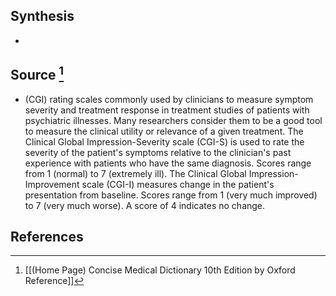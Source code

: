 ## Synthesis
- 
## Source [^1]
- (CGI) rating scales commonly used by clinicians to measure symptom severity and treatment response in treatment studies of patients with psychiatric illnesses. Many researchers consider them to be a good tool to measure the clinical utility or relevance of a given treatment. The Clinical Global Impression-Severity scale (CGI-S) is used to rate the severity of the patient's symptoms relative to the clinician's past experience with patients who have the same diagnosis. Scores range from 1 (normal) to 7 (extremely ill). The Clinical Global Impression-Improvement scale (CGI-I) measures change in the patient's presentation from baseline. Scores range from 1 (very much improved) to 7 (very much worse). A score of 4 indicates no change.
## References

[^1]: [[(Home Page) Concise Medical Dictionary 10th Edition by Oxford Reference]]